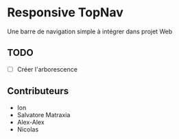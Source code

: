 # Responsive TopNav

Une barre de navigation simple à intégrer dans projet Web

## TODO

- [ ] Créer l'arborescence


## Contributeurs

- Ion
- Salvatore Matraxia
- Alex-Alex
- Nicolas
